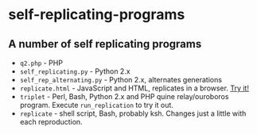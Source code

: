 # self-replicating-programs
## A number of self replicating programs

* `q2.php` - PHP
* `self_replicating.py` - Python 2.x
* `self_rep_alternating.py` - Python 2.x, alternates generations
* `replicate.html` - JavaScript and HTML, replicates in a browser. [Try it!](https://bediger4000.github.io/replicate.html)
* `triplet` - Perl, Bash, Python 2.x and PHP quine relay/ouroboros program. Execute `run_replication` to try it out.
*  `replicate` - shell script, Bash, probably ksh. Changes just a little with each reproduction.
